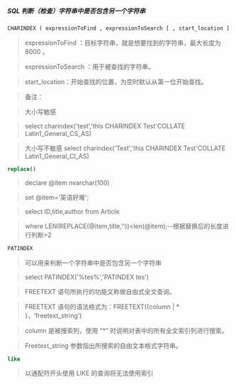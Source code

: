 ##### SQL 判断（检查）字符串中是否包含另一个字符串

```sql
CHARINDEX ( expressionToFind , expressionToSearch [ , start_location ] )
```
> expressionToFind ：目标字符串，就是想要找到的字符串，最大长度为 8000 。

> expressionToSearch ：用于被查找的字符串。

> start_location：开始查找的位置，为空时默认从第一位开始查找。

> 备注：

> 大小写敏感 

> select charindex('test','this CHARINDEX Test'COLLATE Latin1_General_CS_AS)

> 大小写不敏感 select charindex('Test','this CHARINDEX Test'COLLATE Latin1_General_CI_AS)


```sql
replace()
```
> declare @item nvarchar(100)

> set @item='英语好难'; 

> select ID,title,author from Article

> where LEN(REPLACE(@item,title,''))<len(@item);--根据替换后的长度进行判断>2


```sql
PATINDEX
```
> 可以用来判断一个字符串中是否包含另一个字符串

> select PATINDEX('%tes%','PATINDEX tes')

> FREETEXT 语句所执行的功能又称做自由式全文查询。 

> FREETEXT 语句的语法格式为：FREETEXT({column | * }，‘freetext_string’) 

> column 是被搜索列，使用 “*” 时说明对表中的所有全文索引列进行搜索。

> Freetext_string 参数指出所搜索的自由文本格式字符串。


```sql
like
```
> 以通配符开头使用 LIKE 的查询将无法使用索引
